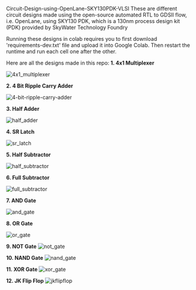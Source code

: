 Circuit-Design-using-OpenLane-SKY130PDK-VLSI
These are different circuit designs made using the open-source automated RTL to GDSII flow, i.e. OpenLane, using SKY130 PDK, which is a 130nm process design kit (PDK) provided by SkyWater Technology Foundry

Running these designs in colab requires you to first download 'requirements-dev.txt' file and upload it into Google Colab. Then restart the runtime and run each cell one after the other.

Here are all the designs made in this repo:
**1. 4x1 Multiplexer**

   ![4x1_multiplexer](https://github.com/SaikrishnaLingam/Circuit-Design-using-OpenLane-SKY130PDK-VLSI-/assets/96728983/3aa81fbd-6a9a-4f79-aafc-860353b4eaa9)

**2. 4 Bit Ripple Carry Adder**

   ![4-bit-ripple-carry-adder](https://github.com/SaikrishnaLingam/Circuit-Design-using-OpenLane-SKY130PDK-VLSI-/assets/96728983/80ffa316-9cf3-4e2e-95f8-c340fdb2b420)

**3. Half Adder**

   ![half_adder](https://github.com/SaikrishnaLingam/Circuit-Design-using-OpenLane-SKY130PDK-VLSI-/assets/96728983/c6a7955e-d620-4ec8-8468-569760032f29)

**4. SR Latch**

   ![sr_latch](https://github.com/SaikrishnaLingam/Circuit-Design-using-OpenLane-SKY130PDK-VLSI-/assets/96728983/46a0832e-f1ea-412a-afd7-fe4d8e5ed09f)

**5. Half Subtractor**

   ![half_subtractor](https://github.com/SaikrishnaLingam/Circuit-Design-using-OpenLane-SKY130PDK-VLSI-/assets/96728983/6efc7d87-a0d0-489c-b8cc-a0a191edd613)

**6. Full Subtractor**

   ![full_subtractor](https://github.com/SaikrishnaLingam/Circuit-Design-using-OpenLane-SKY130PDK-VLSI-/assets/96728983/2566e6da-fa3d-469d-9e78-6377caf46c40)

**7. AND Gate**

   ![and_gate](https://github.com/SaikrishnaLingam/Circuit-Design-using-OpenLane-SKY130PDK-VLSI-/assets/96728983/71aac39a-d086-4422-8af4-dfb08b54e307)

**8. OR Gate**

   ![or_gate](https://github.com/SaikrishnaLingam/Circuit-Design-using-OpenLane-SKY130PDK-VLSI-/assets/96728983/aa2e9a86-2850-47a0-ab21-bba361186d83)

**9. NOT Gate**
    ![not_gate](https://github.com/SaikrishnaLingam/Circuit-Design-using-OpenLane-SKY130PDK-VLSI-/assets/96728983/c15bcb60-fcbe-49ab-874f-8d4ef84b155d)

**10. NAND Gate**
    ![nand_gate](https://github.com/SaikrishnaLingam/Circuit-Design-using-OpenLane-SKY130PDK-VLSI-/assets/96728983/aafecec2-5ac6-4177-8353-4294a7e5985f)

**11. XOR Gate**
    ![xor_gate](https://github.com/SaikrishnaLingam/Circuit-Design-using-OpenLane-SKY130PDK-VLSI-/assets/96728983/6314aea5-d0ae-4b64-83c4-18600018cdc3)

**12. JK Flip Flop**
    ![jkflipflop](https://github.com/SaikrishnaLingam/Circuit-Design-using-OpenLane-SKY130PDK-VLSI-/assets/96728983/33eef162-6321-4e9e-8fd6-e045f62b559c)
